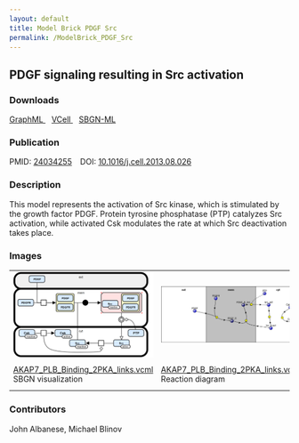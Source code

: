 ```yaml
---
layout: default
title: Model Brick PDGF Src
permalink: /ModelBrick_PDGF_Src
---
```




## PDGF signaling resulting in Src activation

### Downloads


 
 <a href="/modelbricks/PDGF graphML.graphml">GraphML </a> &ensp;
 <a href="/modelbricks/PDGF ModelBrick.vcml">VCell </a> &ensp; 
 <a href="/modelbricks/PDGF SBGN-ML.sbgn">SBGN-ML</a></div>

### Publication

PMID:  [24034255](https://www.ncbi.nlm.nih.gov/pubmed/24034255) &ensp; DOI: [10.1016/j.cell.2013.08.026](https://doi.org/10.1016/j.cell.2013.08.026)

### Description

This model represents the activation of Src kinase, which is stimulated by the growth factor PDGF. Protein tyrosine phosphatase (PTP) catalyzes Src activation, while activated Csk modulates the rate at which Src deactivation takes place.

### Images
 
 <table>
 <tr>
  <td width="33%">
   <img align="center" src="/images/modelbricks/PDGF_ModelBrick_SBGN.PNG" />
  </td>
  <td width="33%">
   <img align="center" src="/images/modelbricks/PDGF_ModelBrick_ReactionDiagram.PNG" />
  </td>
  <td width="33%">
   <img align="center" src="/images/modelbricks/PDGF_ModelBrick_PathwayDiagram.PNG" />
  </td>
 </tr>
  <tr>
  <td>
   <a href="AKAP7_PLB_Binding_2PKA_links.vcml">AKAP7_PLB_Binding_2PKA_links.vcml</a> SBGN visualization
  </td>
  <td>
   <a href="AKAP7_PLB_Binding_2PKA_links.vcml">AKAP7_PLB_Binding_2PKA_links.vcml</a> Reaction diagram
  </td>
  <td>
   VCell: Pathway diagram
  </td>
 </tr>
 </table>


### Contributors
John Albanese, Michael Blinov
